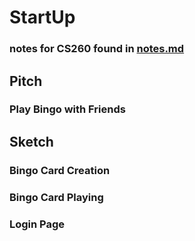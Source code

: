 # StartUp
### notes for CS260 found in [notes.md](https://github.com/alexjames47/StartUp/blob/main/notes.md)
## Pitch
### Play Bingo with Friends
## Sketch
### Bingo Card Creation
### Bingo Card Playing
### Login Page